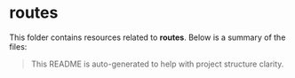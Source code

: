 # routes

This folder contains resources related to **routes**. Below is a summary of the files:


> This README is auto-generated to help with project structure clarity.
